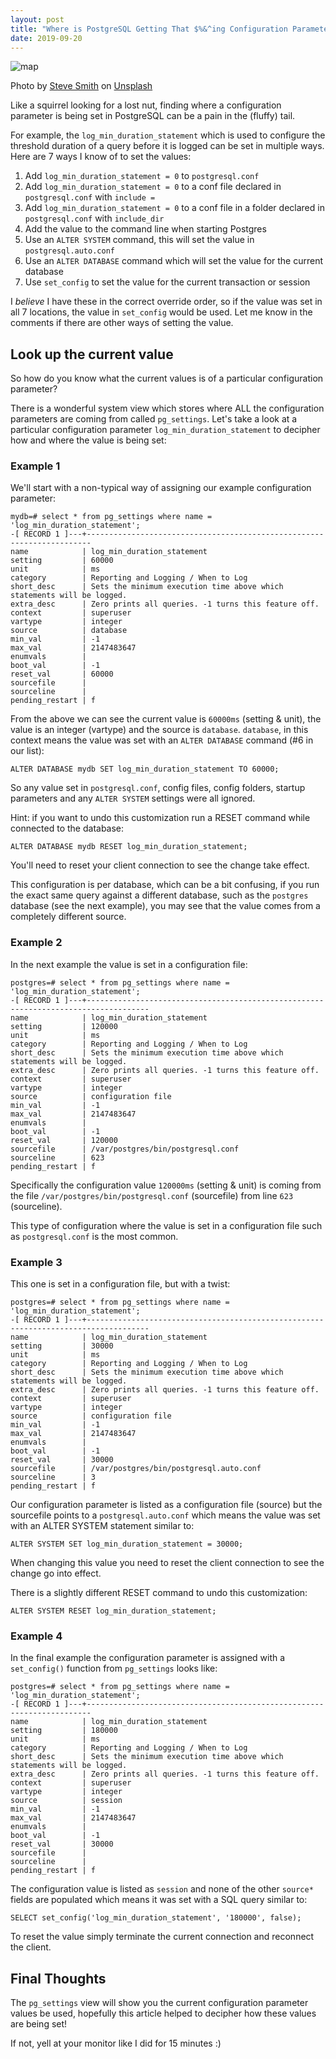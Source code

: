 ```yaml
---
layout: post
title: "Where is PostgreSQL Getting That $%&^ing Configuration Parameter From?"
date: 2019-09-20
---
```


![map](https://raw.githubusercontent.com/cweibel/ghost_blog_pics/master/steve-smith-Cn4UdXazVmM-unsplash.jpg)


Photo by [Steve Smith](https://unsplash.com/@varrak?utm_source=unsplash&utm_medium=referral&utm_content=creditCopyText) on [Unsplash](https://unsplash.com/s/photos/uri?utm_source=unsplash&utm_medium=referral&utm_content=creditCopyText)

Like a squirrel looking for a lost nut, finding where a configuration parameter is being set in PostgreSQL can be a pain in the (fluffy) tail.

For example, the `log_min_duration_statement` which is used to configure the threshold duration of a query before it is logged can be set in multiple ways.  Here are 7 ways I know of to set the values:

 1. Add `log_min_duration_statement = 0` to `postgresql.conf`
 1. Add `log_min_duration_statement = 0` to a conf file declared in `postgresql.conf` with `include =`
 1. Add `log_min_duration_statement = 0` to a conf file in a folder declared in `postgresql.conf` with `include_dir`
 1. Add the value to the command line when starting Postgres
 1. Use an `ALTER SYSTEM` command, this will set the value in `postgresql.auto.conf`
 1. Use an `ALTER DATABASE` command which will set the value for the current database
 1. Use `set_config` to set the value for the current transaction or session

I *believe* I have these in the correct override order, so if the value was set in all 7 locations, the value in `set_config` would be used.  Let me know in the comments if there are other ways of setting the value.

## Look up the current value

So how do you know what the current values is of a particular configuration parameter?

There is a wonderful system view which stores where ALL the configuration parameters are coming from called `pg_settings`.  Let's take a look at a particular configuration parameter `log_min_duration_statement` to decipher how and where the value is being set:

### Example 1

We'll start with a non-typical way of assigning our example configuration parameter:

```
mydb=# select * from pg_settings where name = 'log_min_duration_statement';
-[ RECORD 1 ]---+-----------------------------------------------------------------------
name            | log_min_duration_statement
setting         | 60000
unit            | ms
category        | Reporting and Logging / When to Log
short_desc      | Sets the minimum execution time above which statements will be logged.
extra_desc      | Zero prints all queries. -1 turns this feature off.
context         | superuser
vartype         | integer
source          | database
min_val         | -1
max_val         | 2147483647
enumvals        |
boot_val        | -1
reset_val       | 60000
sourcefile      |
sourceline      |
pending_restart | f
```

From the above we can see the current value is `60000ms` (setting & unit), the value is an integer (vartype) and the source is `database`.   `database`, in this context means the value was set with an `ALTER DATABASE` command (#6 in our list):

```
ALTER DATABASE mydb SET log_min_duration_statement TO 60000;
```

So any value set in `postgresql.conf`, config files, config folders, startup parameters and any `ALTER SYSTEM` settings were all ignored.

Hint: if you want to undo this customization run a RESET command while connected to the database:

```
ALTER DATABASE mydb RESET log_min_duration_statement;
```

You'll need to reset your client connection to see the change take effect.

This configuration is per database, which can be a bit confusing, if you run the exact same query against a different database, such as the `postgres` database (see the next example), you may see that the value comes from a completely different source.

### Example 2

In the next example the value is set in a configuration file:

```
postgres=# select * from pg_settings where name = 'log_min_duration_statement';
-[ RECORD 1 ]---+------------------------------------------------------------------------------------
name            | log_min_duration_statement
setting         | 120000
unit            | ms
category        | Reporting and Logging / When to Log
short_desc      | Sets the minimum execution time above which statements will be logged.
extra_desc      | Zero prints all queries. -1 turns this feature off.
context         | superuser
vartype         | integer
source          | configuration file
min_val         | -1
max_val         | 2147483647
enumvals        |
boot_val        | -1
reset_val       | 120000
sourcefile      | /var/postgres/bin/postgresql.conf
sourceline      | 623
pending_restart | f
```

Specifically the configuration value `120000ms` (setting & unit) is coming from the file `/var/postgres/bin/postgresql.conf` (sourcefile) from line `623` (sourceline).

This type of configuration where the value is set in a configuration file such as `postgresql.conf` is the most common.

### Example 3

This one is set in a configuration file, but with a twist:

```
postgres=# select * from pg_settings where name = 'log_min_duration_statement';
-[ RECORD 1 ]---+------------------------------------------------------------------------------------
name            | log_min_duration_statement
setting         | 30000
unit            | ms
category        | Reporting and Logging / When to Log
short_desc      | Sets the minimum execution time above which statements will be logged.
extra_desc      | Zero prints all queries. -1 turns this feature off.
context         | superuser
vartype         | integer
source          | configuration file
min_val         | -1
max_val         | 2147483647
enumvals        |
boot_val        | -1
reset_val       | 30000
sourcefile      | /var/postgres/bin/postgresql.auto.conf
sourceline      | 3
pending_restart | f
```

Our configuration parameter is listed as a configuration file (source) but the sourcefile points to a `postgresql.auto.conf` which means the value was set with an ALTER SYSTEM statement similar to:

```
ALTER SYSTEM SET log_min_duration_statement = 30000;
```

When changing this value you need to reset the client connection to see the change go into effect.

There is a slightly different RESET command to undo this customization:

```
ALTER SYSTEM RESET log_min_duration_statement;
```

### Example 4

In the final example the configuration parameter is assigned with a `set_config()` function from `pg_settings` looks like:

```
postgres=# select * from pg_settings where name = 'log_min_duration_statement';                                                                                                                                                     -[ RECORD 1 ]---+-----------------------------------------------------------------------
name            | log_min_duration_statement
setting         | 180000
unit            | ms
category        | Reporting and Logging / When to Log
short_desc      | Sets the minimum execution time above which statements will be logged.
extra_desc      | Zero prints all queries. -1 turns this feature off.
context         | superuser
vartype         | integer
source          | session
min_val         | -1
max_val         | 2147483647
enumvals        |
boot_val        | -1
reset_val       | 30000
sourcefile      |
sourceline      |
pending_restart | f
```

The configuration value is listed as `session` and none of the other `source*` fields are populated which means it was set with a SQL query similar to:

```
SELECT set_config('log_min_duration_statement', '180000', false);
```
To reset the value simply terminate the current connection and reconnect the client.

## Final Thoughts

The `pg_settings` view will show you the current configuration parameter values be used, hopefully this article helped to decipher how these values are being set! 

If not, yell at your monitor like I did for 15 minutes :) 